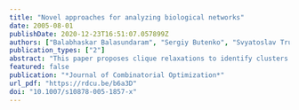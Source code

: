 ```yaml
---
title: "Novel approaches for analyzing biological networks"
date: 2005-08-01
publishDate: 2020-12-23T16:51:07.057899Z
authors: ["Balabhaskar Balasundaram", "Sergiy Butenko", "Svyatoslav Trukhanov"]
publication_types: ["2"]
abstract: "This paper proposes clique relaxations to identify clusters in biological networks. In particular, the maximum $n$-clique and maximum $n$-club problems on an arbitrary graph are introduced and their recognition versions are shown to be NP-complete. In addition, integer programming formulations are proposed and the results of sample numerical experiments performed on biological networks are reported."
featured: false
publication: "*Journal of Combinatorial Optimization*"
url_pdf: "https://rdcu.be/b6a3D"
doi: "10.1007/s10878-005-1857-x"
---
```


